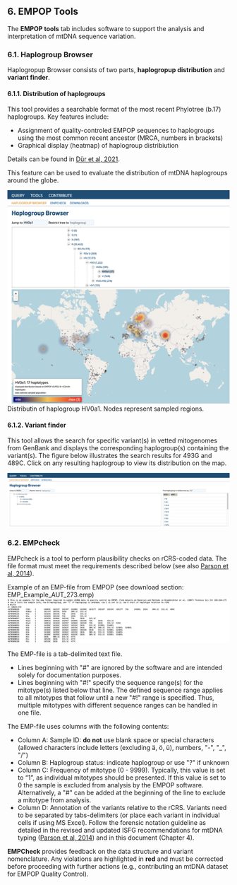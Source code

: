 ## 6. EMPOP Tools

The **EMPOP tools** tab includes software to support the analysis and interpretation of mtDNA sequence variation.

### 6.1.	Haplogroup Browser
Haplogropup Browser consists of two parts, **haplogropup distribution** and **variant finder**. 

#### 6.1.1.	Distribution of haplogroups
This tool provides a searchable format of the most recent Phylotree (b.17) haplogroups. Key features include:
- Assignment of quality-controled EMPOP sequences to haplogroups using the most common recent ancestor (MRCA, numbers in brackets)
- Graphical display (heatmap) of haplogroup distribiution

Details can be found in [Dür et al, 2021](https://doi.org/10.3390/ijms22115747).

This feature can be used to evaluate the distribution of mtDNA haplogroups around the globe.

![](images/V4R14-HGBrowser.png)
Distributin of haplogroup HV0a1. Nodes represent sampled regions.

#### 6.1.2.	Variant finder
This tool allows the search for specific variant(s) in vetted mitogenomes from GenBank and displays the corresponding haplogroup(s) containing the variant(s). The figure below illustrates the search results for 493G and 489C. Click on any resulting haplogroup to view its distribution on the map.

![](images/V4R14-FigVariant.png)

### 6.2.	EMPcheck
EMPcheck is a tool to perform plausibility checks on rCRS-coded data.
The file format must meet the requirements described below (see also [Parson et al, 2014](http://dx.doi.org/10.1016/j.fsigen.2014.07.010)).

Example of an EMP-file from EMPOP (see download section: EMP_Example_AUT_273.emp)
![](images/V4R14-FigEMP.png)

The EMP-file is a tab-delimited text file.
- Lines beginning with "#" are ignored by the software and are intended solely for documentation purposes.
- Lines beginning with "#!" specify the sequence range(s) for the mitotype(s) listed below that line. The defined sequence range applies to all mitotypes that follow until a new "#!" range is specified. Thus, multiple mitotypes with different sequence ranges can be handled in one file.

The EMP-file uses columns with the following contents:
- Column A: Sample ID: **do not** use blank space or special characters (allowed characters include letters (excluding ä, ö, ü), numbers, "-", "_", "/")
- Column B: Haplogroup status: indicate haplogroup or use "?" if unknown
-  Column C: Frequency of mitotype (0 - 9999). Typically, this value is set to “1”, as individual mitotypes should be presented. If this value is set to 0 the sample is excluded from analysis by the EMPOP software. Alternatively, a "#" can be added at the beginning of the line to exclude a mitotype from analysis.
- Column D: Annotation of the variants relative to the rCRS. Variants need to be separated by tabs-delimiters (or place each variant in individual cells if using MS Excel). Follow the forensic notation guideline as detailed in the revised and updated ISFG recommendations for mtDNA typing ([Parson et al, 2014](http://dx.doi.org/10.1016/j.fsigen.2014.07.010)) and in this document (Chapter 4).

**EMPCheck** provides feedback on the data structure and variant nomenclature. Any violations are highlighted in **red** and must be corrected before proceeding with further actions (e.g., contributing an mtDNA dataset for EMPOP Quality Control).
